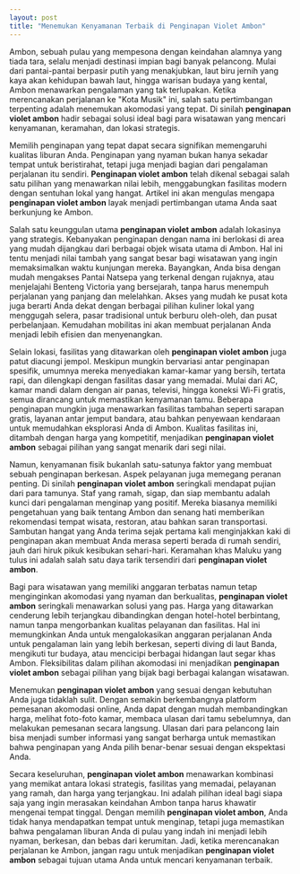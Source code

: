 ```yaml
---
layout: post
title: "Menemukan Kenyamanan Terbaik di Penginapan Violet Ambon"
---
```


Ambon, sebuah pulau yang mempesona dengan keindahan alamnya yang tiada tara, selalu menjadi destinasi impian bagi banyak pelancong. Mulai dari pantai-pantai berpasir putih yang menakjubkan, laut biru jernih yang kaya akan kehidupan bawah laut, hingga warisan budaya yang kental, Ambon menawarkan pengalaman yang tak terlupakan. Ketika merencanakan perjalanan ke "Kota Musik" ini, salah satu pertimbangan terpenting adalah menemukan akomodasi yang tepat. Di sinilah **penginapan violet ambon** hadir sebagai solusi ideal bagi para wisatawan yang mencari kenyamanan, keramahan, dan lokasi strategis.

Memilih penginapan yang tepat dapat secara signifikan memengaruhi kualitas liburan Anda. Penginapan yang nyaman bukan hanya sekadar tempat untuk beristirahat, tetapi juga menjadi bagian dari pengalaman perjalanan itu sendiri. **Penginapan violet ambon** telah dikenal sebagai salah satu pilihan yang menawarkan nilai lebih, menggabungkan fasilitas modern dengan sentuhan lokal yang hangat. Artikel ini akan mengulas mengapa **penginapan violet ambon** layak menjadi pertimbangan utama Anda saat berkunjung ke Ambon.

Salah satu keunggulan utama **penginapan violet ambon** adalah lokasinya yang strategis. Kebanyakan penginapan dengan nama ini berlokasi di area yang mudah dijangkau dari berbagai objek wisata utama di Ambon. Hal ini tentu menjadi nilai tambah yang sangat besar bagi wisatawan yang ingin memaksimalkan waktu kunjungan mereka. Bayangkan, Anda bisa dengan mudah mengakses Pantai Natsepa yang terkenal dengan rujaknya, atau menjelajahi Benteng Victoria yang bersejarah, tanpa harus menempuh perjalanan yang panjang dan melelahkan. Akses yang mudah ke pusat kota juga berarti Anda dekat dengan berbagai pilihan kuliner lokal yang menggugah selera, pasar tradisional untuk berburu oleh-oleh, dan pusat perbelanjaan. Kemudahan mobilitas ini akan membuat perjalanan Anda menjadi lebih efisien dan menyenangkan.

Selain lokasi, fasilitas yang ditawarkan oleh **penginapan violet ambon** juga patut diacungi jempol. Meskipun mungkin bervariasi antar penginapan spesifik, umumnya mereka menyediakan kamar-kamar yang bersih, tertata rapi, dan dilengkapi dengan fasilitas dasar yang memadai. Mulai dari AC, kamar mandi dalam dengan air panas, televisi, hingga koneksi Wi-Fi gratis, semua dirancang untuk memastikan kenyamanan tamu. Beberapa penginapan mungkin juga menawarkan fasilitas tambahan seperti sarapan gratis, layanan antar jemput bandara, atau bahkan penyewaan kendaraan untuk memudahkan eksplorasi Anda di Ambon. Kualitas fasilitas ini, ditambah dengan harga yang kompetitif, menjadikan **penginapan violet ambon** sebagai pilihan yang sangat menarik dari segi nilai.

Namun, kenyamanan fisik bukanlah satu-satunya faktor yang membuat sebuah penginapan berkesan. Aspek pelayanan juga memegang peranan penting. Di sinilah **penginapan violet ambon** seringkali mendapat pujian dari para tamunya. Staf yang ramah, sigap, dan siap membantu adalah kunci dari pengalaman menginap yang positif. Mereka biasanya memiliki pengetahuan yang baik tentang Ambon dan senang hati memberikan rekomendasi tempat wisata, restoran, atau bahkan saran transportasi. Sambutan hangat yang Anda terima sejak pertama kali menginjakkan kaki di penginapan akan membuat Anda merasa seperti berada di rumah sendiri, jauh dari hiruk pikuk kesibukan sehari-hari. Keramahan khas Maluku yang tulus ini adalah salah satu daya tarik tersendiri dari **penginapan violet ambon**.

Bagi para wisatawan yang memiliki anggaran terbatas namun tetap menginginkan akomodasi yang nyaman dan berkualitas, **penginapan violet ambon** seringkali menawarkan solusi yang pas. Harga yang ditawarkan cenderung lebih terjangkau dibandingkan dengan hotel-hotel berbintang, namun tanpa mengorbankan kualitas pelayanan dan fasilitas. Hal ini memungkinkan Anda untuk mengalokasikan anggaran perjalanan Anda untuk pengalaman lain yang lebih berkesan, seperti diving di laut Banda, mengikuti tur budaya, atau mencicipi berbagai hidangan laut segar khas Ambon. Fleksibilitas dalam pilihan akomodasi ini menjadikan **penginapan violet ambon** sebagai pilihan yang bijak bagi berbagai kalangan wisatawan.

Menemukan **penginapan violet ambon** yang sesuai dengan kebutuhan Anda juga tidaklah sulit. Dengan semakin berkembangnya platform pemesanan akomodasi online, Anda dapat dengan mudah membandingkan harga, melihat foto-foto kamar, membaca ulasan dari tamu sebelumnya, dan melakukan pemesanan secara langsung. Ulasan dari para pelancong lain bisa menjadi sumber informasi yang sangat berharga untuk memastikan bahwa penginapan yang Anda pilih benar-benar sesuai dengan ekspektasi Anda.

Secara keseluruhan, **penginapan violet ambon** menawarkan kombinasi yang memikat antara lokasi strategis, fasilitas yang memadai, pelayanan yang ramah, dan harga yang terjangkau. Ini adalah pilihan ideal bagi siapa saja yang ingin merasakan keindahan Ambon tanpa harus khawatir mengenai tempat tinggal. Dengan memilih **penginapan violet ambon**, Anda tidak hanya mendapatkan tempat untuk menginap, tetapi juga memastikan bahwa pengalaman liburan Anda di pulau yang indah ini menjadi lebih nyaman, berkesan, dan bebas dari kerumitan. Jadi, ketika merencanakan perjalanan ke Ambon, jangan ragu untuk menjadikan **penginapan violet ambon** sebagai tujuan utama Anda untuk mencari kenyamanan terbaik.

